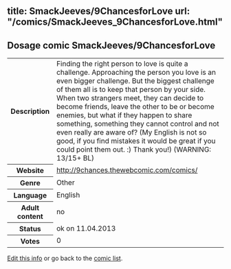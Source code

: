 title: SmackJeeves/9ChancesforLove
url: "/comics/SmackJeeves_9ChancesforLove.html"
---
Dosage comic SmackJeeves/9ChancesforLove
-----------------------------------------

<table class="comicinfo">
<tr>
<th>Description</th><td>Finding the right person to love is quite a challenge. Approaching the person you love is an even bigger challenge. But the biggest challenge of them all is to keep that person by your side. When two strangers meet, they can decide to become friends, leave the other to be or become enemies, but what if they happen to share something, something they cannot control and not even really are aware of? (My English is not so good, if you find mistakes it would be great if you could point them out. :) Thank you!) (WARNING: 13/15+ BL)</td>
</tr>
<tr>
<th>Website</th><td><a href="http://9chances.thewebcomic.com/comics/">http://9chances.thewebcomic.com/comics/</a></td>
</tr>
<tr>
<th>Genre</th><td>Other</td>
</tr>
<tr>
<th>Language</th><td>English</td>
</tr>
<tr>
<th>Adult content</th><td>no</td>
</tr>
<tr>
<th>Status</th><td>ok on 11.04.2013</td>
</tr>
<tr>
<th>Votes</th><td>0</div></td>
</tr>
</table>

[Edit this info](/comics/SmackJeeves_9ChancesforLove_edit.html) or go back to the [comic list](../comic-index.html).
